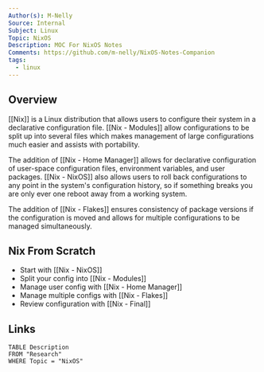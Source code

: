 ```yaml
---
Author(s): M-Nelly
Source: Internal
Subject: Linux
Topic: NixOS
Description: MOC For NixOS Notes
Comments: https://github.com/m-nelly/NixOS-Notes-Companion
tags:
  - linux
---
```

## Overview
[[Nix]] is a Linux distribution that allows users to configure their system in a declarative configuration file. [[Nix - Modules]] allow configurations to be split up into several files which makes management of large configurations much easier and assists with portability. 

The addition of [[Nix - Home Manager]] allows for declarative configuration of user-space configuration files, environment variables, and user packages. [[Nix - NixOS]] also allows users to roll back configurations to any point in the system's configuration history, so if something breaks you are only ever one reboot away from a working system. 

The addition of [[Nix - Flakes]] ensures consistency of package versions if the configuration is moved and allows for multiple configurations to be managed simultaneously. 
## Nix From Scratch
- Start with [[Nix - NixOS]]
- Split your config into [[Nix - Modules]]
- Manage user config with [[Nix - Home Manager]]
- Manage multiple configs with [[Nix - Flakes]]
- Review configuration with [[Nix - Final]]

## Links
```dataview
TABLE Description
FROM "Research"
WHERE Topic = "NixOS"
```